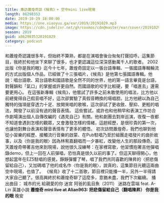 ```yaml
---
title: 專訪蕭煌奇談《候鳥》+ 空中mini live現場
length: 86298353
date: 2019-10-29 18:00:00
media: https://one.xiaoyuu.ga/ear/2019/20191029.mp3
image: https://cdn.jsdelivr.net/gh/coxmos/cdn@master/ear/cover/20191029.jpeg
season: 2019
guid: a8629835320191029
category: podcast
---
```


和蕭煌奇認識很多年，但始終不算熟，都是在演唱會後台匆匆打聲招呼。這集節目，我終於和他坐下來聊了很多，也才更認識這位深深感動萬千人的歌者。
2002出版《你是我的眼》迄今十七年，蕭煌奇固定以一張台語專輯、一張國語專輯輪流的方式出版個人作品，已經做了十三張唱片，《候鳥》是他第七張國語專輯。他說：唱台語歌、寫台語歌和國語歌是全然不同的世界，他的第一語言畢竟是台語，對聲韻和「氣口」的掌握或許更自然。而國語歌的咬字比較硬，要「唱進去」還需要更用心。
在這張新專輯《候鳥》，他嘗試了許多之前未敢使用的唱法，比方他以前總覺得自己假音唱不好，這次卻實驗了真假音轉換的場唱腔。比方他總以為自己獨特的強項是穿透力十足、放開來唱的歌喉，這次卻試了更收斂、壓抑、更輕的唱法，開發了以前沒有過的聲音表情。
這些嘗試，或許也和他稍早和表演工作坊合作劇場演出個人自傳改編的《遇見自己》有關。他和劇團去對岸巡演，夜復一夜都不知道會遇到怎樣的觀眾，又會激發怎樣的情緒，這趟經歷，是很珍貴的第一次，也讓他對舞台表演和聲音表情有了更多的體悟。
初次訪問蕭煌奇，我們也聊到他從小習樂的經歷、接觸流行音樂的啟蒙、在Pub駐唱乃至於組團走唱發片的曲折故事，以及〈你是我的眼〉因為林宥嘉翻唱而一夕暴紅，改變他人生的那段傳奇。這天蕭煌奇帶著吉他來到現場，說他很久沒練琴：在家裡寫歌，他習慣抱著吉他彈唱錄demo，但上一回在人前彈唱，恐怕真是很久以前的事了。但這天聊得開心，他想起當年在EZ5駐唱的感覺，錚錚彈響了琴，唱了我們共同喜歡的陳昇的〈把悲傷留給自己〉，又加碼唱了他的成名作〈你是我的眼〉，說真的，這集節目光聽這兩曲空中現場，也值了。
《候鳥》收了十二首歌，節目裡只能播一半，另外一半得請大家自己聽了。很高興終於和蕭煌奇聊了這麼多，意猶未盡，我們下次繼續。
播出曲目：
城市的光
給親愛的你
迷宮
阿爸的虱目魚（2011）
迷路在雲端 feat. A-Lin
英雄小說
<strong>蕭煌奇 mini live at Alian963:
把悲傷留給自己（翻唱陳昇）
你是我的眼</strong>
晚安

